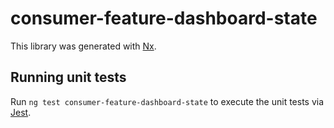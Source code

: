 # consumer-feature-dashboard-state

This library was generated with [Nx](https://nx.dev).

## Running unit tests

Run `ng test consumer-feature-dashboard-state` to execute the unit tests via [Jest](https://jestjs.io).
